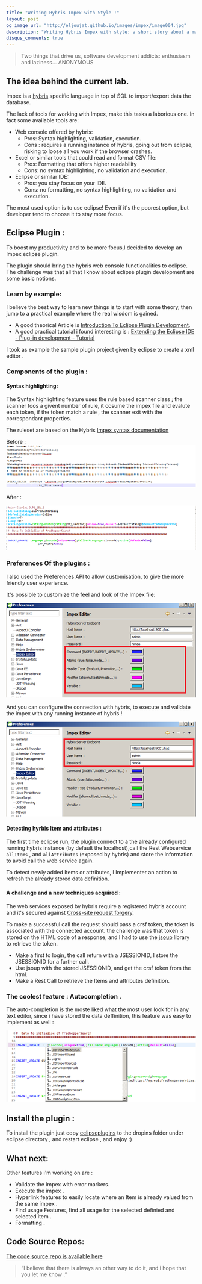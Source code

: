 ```yaml
---
title: "Writing Hybris Impex with Style !"
layout: post
og_image_url: "http://eljoujat.github.io/images/impex/image004.jpg"
description: "Writing Hybris Impex with style: a short story about a may last lab. Devlopping an eclipse plugin that will change the way you work with Impex with"
disqus_comments: true
---
```



> Two things that drive us, software development addicts: enthusiasm and laziness...
ANONYMOUS


## The idea behind the current lab. 


Impex is a [hybris](http://hybris.com) specific language in top of SQL to import/export data the database.

The lack of tools for working with Impex, make this tasks a laborious one. In fact some available tools are:

- Web console offered by hybris:
	- Pros: Syntax highlighting, validation, execution.
	- Cons : requires a running instance of hybris, going out from eclipse, risking to loose all you work if the browser crashes.
- Excel or similar tools that could read and format CSV file:
	- Pros: Formatting that offers higher readability 
	- Cons: no syntax highlighting, no validation and execution.
- Eclipse or similar IDE:
	- Pros: you stay focus on your IDE.
	- Cons: no formatting, no syntax highlighting, no validation and execution.


The most used option is to use eclipse! Even if it's the poorest option, but developer tend to choose it to stay more focus.

## Eclipse Plugin : 

To boost my productivity and to be more focus,I decided to develop an Impex eclipse plugin.

The plugin should bring the hybris web console functionalities to eclipse.
The challenge was that all that I know about eclipse plugin development are some basic notions.

### Learn by example: 
 
I believe the best way to learn new things is to start with some theory, then jump to a practical example where the real wisdom is gained. 

- A good theorical Article is [Introduction To Eclipse Plugin Development](http://www.eclipsepluginsite.com/). 
- A good practical tutorial i found interesting is :  [Extending the Eclipse IDE - Plug-in development - Tutorial](http://www.vogella.com/tutorials/EclipsePlugIn/article.html)

I took as example the sample plugin project given by eclipse to create a xml editor .

### Components of the plugin :

#### Syntax highlighting: 

The Syntax highlighting feature uses the rule based scanner class ;  the scanner toos a givent number of rule, it cosume the impex file and evalute each token, if the token match a rule , the scanner exit with the correspondant properties. 

The ruleset are based on the Hybris [Impex syntax documentation](https://wiki.hybris.com/display/release5/ImpEx+Syntax)


Before : 
![Before](/images/impex/avant.png)


After : 

![After](/images/impex/after.png)


### Preferences Of the plugins : 

I also used the Preferences API to allow customisation, to give the more friendly user experience. 

It's possible to customize the feel and look of the Impex file:

![Preference Snapshot](/images/impex/perferences_1.png) 

And you can configure the connection with hybris, to execute and validate the impex with any running instance of hybris !

![Preference Snapshot](/images/impex/perferences_2.png) 



#### Detecting hyrbis Item and attributes : 

The first time eclipse run, the plugin connect to a the already configured running hybris instance (by default the localhost),call the Rest Webservice `allItems` , and `allAttributes` (exposed by hybris) and store the information to avoid call the web service again. 

To detect newly added Items or attributes, I Implementer an action to refresh the already stored data definition. 

#### A challenge and a new techniques acquired :  

The web services exposed by hybris require a registered hybris account and it's secured against [Cross-site request forgery](http://en.wikipedia.org/wiki/Cross-site_request_forgery).

To make a successful call the request should pass a crsf token, the token is associated with the connected account. the challenge was that token is stored on the HTML code of a response, and I had to use the [jsoup](http://jsoup.org/) library to retrieve the token. 

- Make a first to login, the call return with a JSESSIONID, I store the JSESSIONID for a further call. 
- Use jsoup with the stored JSESSIONID, and get the crsf token from the html.
- Make a Rest Call to retrieve the Items and attributes definition.

### The coolest feature : Autocompletion .
The auto-completion is the moste liked what the most user look for in any text editor, since i have stored the data deffinition, this feature was easy to implement as well : 

![Preference Snapshot](/images/impex/autosuggest.png) 


## Install the plugin : 

To install the plugin just copy [eclipseplugins](/labs/org.ucf.eclipseplugins.impexeditor_1.5.4.201505091329.jar) to the dropins folder under eclipse directory , and restart eclipse , and enjoy :) 



## What next: 

Other features i'm working on are : 

- Validate the impex with error markers.
- Execute the impex .
- Hyperlink features to easily locate where an Item is already valued from the same impex .
- Find usage Features, find all usage for the selected definied and selected item . 
- Formatting .

## Code Source Repos: 

[The code source repo is available here ](https://github.com/eljoujat/eclipseimpexeditor)




> “I believe that there is always an other way to do it, and i hope that you let me know .”